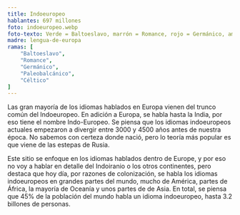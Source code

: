 ```yaml
---
title: Indoeuropeo
hablantes: 697 millones
foto: indoeuropeo.webp
foto-texto: Verde = Baltoeslavo, marrón = Romance, rojo = Germánico, amarillo/celeste/purpura = Paleobalcánico, naranja = Céltico, azul = Indoiranio
madre: lengua-de-europa
ramas: [
    "Baltoeslavo",
    "Romance",
    "Germánico",
    "Paleobalcánico",
    "Céltico"
]
---
```


Las gran mayoría de los idiomas hablados en Europa vienen del trunco común del Indoeuropeo. En adición a Europa, se habla hasta la India, por eso tiene el nombre Indo-Europeo. Se piensa que los idiomas indoeuropeos actuales empezaron a divergir entre 3000 y 4500 años antes de nuestra época. No sabemos con certeza donde nació, pero lo teoría más popular es que viene de las estepas de Rusia.

Este sitio se enfoque en los idiomas hablados dentro de Europe, y por eso no voy a hablar en detalle del Indoiranio o los otros continentes, pero destaca que hoy día, por razones de colonización, se habla los idiomas indoeuropeos en grandes partes del mundo, mucho de América, partes de África, la mayoría de Oceanía y unos partes de de Asia. En total, se piensa que 45% de la población del mundo habla un idioma indoeuropeo, hasta 3.2 billones de personas.